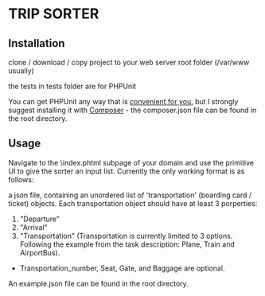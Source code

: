 # TRIP SORTER

## Installation
clone / download / copy project to your web server root folder (/var/www usually)

the tests in tests folder are for PHPUnit

You can get PHPUnit any way that is [convenient for you](https://phpunit.de/getting-started/phpunit-7.html), but I strongly suggest installing it with [Composer](https://getcomposer.org/) - the composer.json file can be found in the root directory.

## Usage
Navigate to the \index.phtml subpage of your domain and use the primitive UI to give the sorter an input list.
Currently the only working format is as follows:

a json file, containing an unordered list of 'transportation' (boarding card / ticket) objects. Each transportation object should have at least 3 porperties:

 1. "Departure"
 1. "Arrival"
 1. "Transportation"
 (Transportation is currently limited to 3 options. Following the example from the task description: Plane, Train and AirportBus).
 * Transportation_number, Seat, Gate, and Baggage are optional.
 
 An example.json file can be found in the root directory.